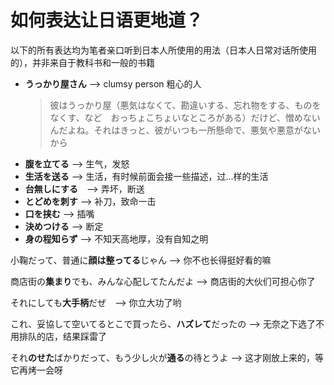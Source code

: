 # 如何表达让日语更地道？

以下的所有表达均为笔者亲口听到日本人所使用的用法（日本人日常对话所使用的），并非来自于教科书和一般的书籍

- **うっかり屋さん** --> clumsy person 粗心的人
  > 彼はうっかり屋（悪気はなくて、勘違いする、忘れ物をする、ものをなくす、など　おっちょこちょいなところがある）だけど、憎めないんだよね。それはきっと、彼がいつも一所懸命で、悪気や悪意がないから
- **腹を立てる** --> 生气，发怒
- **生活を送る** --> 生活，有时候前面会接一些描述，过...样的生活
- **台無しにする**　--> 弄坏，断送
- **とどめを刺す** --> 补刀，致命一击
- **口を挟む** --> 插嘴
- **決めつける** --> 断定
- **身の程知らず** --> 不知天高地厚，没有自知之明

小鞠だって、普通に**顔は整ってる**じゃん --> 你不也长得挺好看的嘛

商店街の**集まり**でも、みんな心配してたんだよ --> 商店街的大伙们可担心你了

それにしても**大手柄**だぜ　--> 你立大功了哟

これ、妥協して空いてるとこで買ったら、**ハズレて**だったの --> 无奈之下选了不用排队的店，结果踩雷了

それ**のせた**ばかりだって、もう少し火が**通る**の待とうよ --> 这才刚放上来的，等它再烤一会呀


